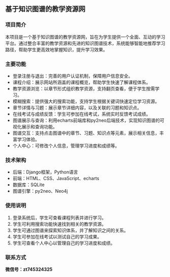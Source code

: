 ## 基于知识图谱的教学资源网

### 项目简介

本项目是一个基于知识图谱的教学资源网，旨在为学生提供一个全面、互动的学习平台。通过整合丰富的教学资源和先进的知识图谱技术，系统能够智能地推荐学习路径，帮助学生更高效地掌握知识，提升学习效果。

### 主要功能

- 登录注册与退出：完善的用户认证机制，保障用户信息安全。
- 课程介绍：展示网站所涵盖的课程概览，帮助学生快速了解课程体系。
- 教学资源浏览：以章节形式组织教学资源，支持翻页查看，便于学生按需学习。
- 模糊搜索：提供强大的搜索功能，支持学生根据关键词快速定位学习资源。
- 章节详情与习题：展示章节详细内容，以及关联的习题和知识点。
- 在线考试与成绩反馈：学生可参加在线考试，系统实时反馈考试成绩。
- 图谱展示与查询：利用echarts前端库和py2neo后端技术，实现知识图谱的可视化展示和查询功能。
- 图谱交互：支持点击图谱中的章节、习题、知识点等元素，展示相关信息，丰富学习体验。
- 个人中心：可修改个人信息，管理学习进度和成绩等。

### 技术架构

- 后端：Django框架，Python语言
- 前端：HTML、CSS、JavaScript、echarts
- 数据库：SQLite
- 图谱引擎：py2neo、Neo4j

### 使用说明

1. 登录系统后，学生可查看课程列表并进行学习。
2. 学生可利用搜索功能快速找到相关的教学资源。
3. 学生可通过图谱来探索知识体系，并了解知识之间的关系。
4. 学生可参加在线考试以测试自己的学习成果。
5. 学生可查看个人中心以管理自己的学习进度和成绩。

### 联系方式

**微信号：zt745324325**